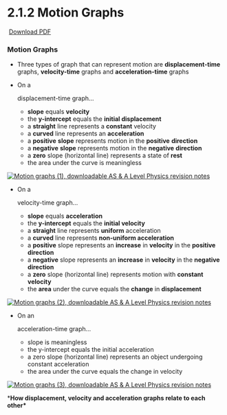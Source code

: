 # 2.1.2 Motion Graphs

​                                                      [Download PDF](javascript:void(0);)                                                

### Motion Graphs

- Three types of graph that can represent motion are **displacement-time** graphs, **velocity-time** graphs and **acceleration-time** graphs

- On a 

  displacement-time graph…

  - **slope** equals **velocity**
  - the **y-intercept** equals the **initial displacement**
  - a **straight** line represents a **constant** velocity
  - a **curved** line represents an **acceleration**
  - a **positive** **slope** represents motion in the **positive** **direction**
  - a **negative** **slope** represents motion in the **negative** **direction**
  - a **zero** slope (horizontal line) represents a state of **rest**
  - the area under the curve is meaningless

[![Motion graphs (1), downloadable AS & A Level Physics revision notes](https://cdn.savemyexams.co.uk/wp-content/uploads/2020/09/2.1.1-Motion-graphs-1.png)](https://cdn.savemyexams.co.uk/wp-content/uploads/2020/09/2.1.1-Motion-graphs-1.png)

- On a 

  velocity-time graph…

  - **slope** equals **acceleration**
  - the **y-intercept** equals the **initial velocity**
  - a **straight** line represents **uniform** acceleration
  - a **curved** line represents **non-uniform acceleration**
  - a **positive** slope represents an **increase** in **velocity** in the **positive** **direction**
  - a **negative** slope represents an **increase** in **velocity** in the **negative** **direction**
  - a **zero** slope (horizontal line) represents motion with **constant** **velocity**
  - the **area** under the curve equals the **change** in **displacement**

[![Motion graphs (2), downloadable AS & A Level Physics revision notes](https://cdn.savemyexams.co.uk/wp-content/uploads/2020/09/2.1.1-Motion-graphs-2.png)](https://cdn.savemyexams.co.uk/wp-content/uploads/2020/09/2.1.1-Motion-graphs-2.png)

- On an 

  acceleration-time graph…

  - slope is meaningless
  - the y-intercept equals the initial acceleration
  - a zero slope (horizontal line) represents an object undergoing constant acceleration
  - the area under the curve equals the change in velocity

[![Motion graphs (3), downloadable AS & A Level Physics revision notes](https://cdn.savemyexams.co.uk/wp-content/uploads/2020/09/2.1.1-Motion-graphs-3.png)](https://cdn.savemyexams.co.uk/wp-content/uploads/2020/09/2.1.1-Motion-graphs-3.png)

***How displacement, velocity and acceleration graphs relate to each other\***